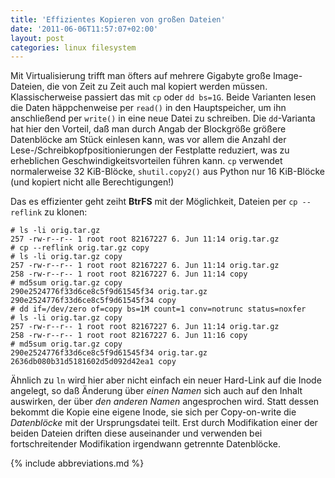 ```yaml
---
title: 'Effizientes Kopieren von großen Dateien'
date: '2011-06-06T11:57:07+02:00'
layout: post
categories: linux filesystem
---
```


Mit Virtualisierung trifft man öfters auf mehrere Gigabyte große Image-Dateien, die von Zeit zu Zeit auch mal kopiert werden müssen.
Klassischerweise passiert das mit `cp` oder `dd bs=1G`.
Beide Varianten lesen die Daten häppchenweise per `read()` in den Hauptspeicher, um ihn anschließend per `write()` in eine neue Datei zu schreiben.
Die `dd`-Varianta hat hier den Vorteil, daß man durch Angab der Blockgröße größere Datenblöcke am Stück einlesen kann, was vor allem die Anzahl der Lese-/Schreibkopfpositionierungen der Festplatte reduziert, was zu erheblichen Geschwindigkeitsvorteilen führen kann.
`cp` verwendet normalerweise 32 KiB-Blöcke, `shutil.copy2()` aus Python nur 16 KiB-Blöcke (und kopiert nicht alle Berechtigungen!)

Das es effizienter geht zeiht **BtrFS** mit der Möglichkeit, Dateien per `cp --reflink` zu klonen:

```console
# ls -li orig.tar.gz
257 -rw-r--r-- 1 root root 82167227 6. Jun 11:14 orig.tar.gz
# cp --reflink orig.tar.gz copy
# ls -li orig.tar.gz copy
257 -rw-r--r-- 1 root root 82167227 6. Jun 11:14 orig.tar.gz
258 -rw-r--r-- 1 root root 82167227 6. Jun 11:14 copy
# md5sum orig.tar.gz copy
290e2524776f33d6ce8c5f9d61545f34 orig.tar.gz
290e2524776f33d6ce8c5f9d61545f34 copy
# dd if=/dev/zero of=copy bs=1M count=1 conv=notrunc status=noxfer
# ls -li orig.tar.gz copy
257 -rw-r--r-- 1 root root 82167227 6. Jun 11:14 orig.tar.gz
258 -rw-r--r-- 1 root root 82167227 6. Jun 11:16 copy
# md5sum orig.tar.gz copy
290e2524776f33d6ce8c5f9d61545f34 orig.tar.gz
2636db080b31d5181602d5d092d42ea1 copy
```

Ähnlich zu `ln` wird hier aber nicht einfach ein neuer Hard-Link auf die Inode angelegt, so daß Änderung über *einen Namen* sich auch auf den Inhalt auswirken, der über *den anderen Namen* angesprochen wird.
Statt dessen bekommt die Kopie eine eigene Inode, sie sich per Copy-on-write die *Datenblöcke* mit der Ursprungsdatei teilt.
Erst durch Modifikation einer der beiden Dateien driften diese auseinander und verwenden bei fortschreitender Modifikation irgendwann getrennte Datenblöcke.

{% include abbreviations.md %}

